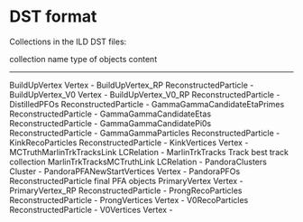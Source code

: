 
# DST format

Collections in the ILD DST files:

 collection name                  type of objects              content
 -----------------------------    ------------------------     ---------------------------
 BuildUpVertex                    Vertex                         -
 BuildUpVertex_RP                 ReconstructedParticle          -
 BuildUpVertex_V0                 Vertex                         -
 BuildUpVertex_V0_RP              ReconstructedParticle          -
 DistilledPFOs                    ReconstructedParticle          -
 GammaGammaCandidateEtaPrimes     ReconstructedParticle          -
 GammaGammaCandidateEtas          ReconstructedParticle          -
 GammaGammaCandidatePi0s          ReconstructedParticle          -
 GammaGammaParticles              ReconstructedParticle          -
 KinkRecoParticles                ReconstructedParticle          -
 KinkVertices                     Vertex                         -
 MCTruthMarlinTrkTracksLink       LCRelation                     -
 MarlinTrkTracks                  Track                         best track collection
 MarlinTrkTracksMCTruthLink       LCRelation                     -
 PandoraClusters                  Cluster                        -
 PandoraPFANewStartVertices       Vertex                         -
 PandoraPFOs                      ReconstructedParticle         final PFA objects
 PrimaryVertex                    Vertex                         -
 PrimaryVertex_RP                 ReconstructedParticle          -
 ProngRecoParticles               ReconstructedParticle          -
 ProngVertices                    Vertex                         -
 V0RecoParticles                  ReconstructedParticle          -
 V0Vertices                       Vertex                         -




